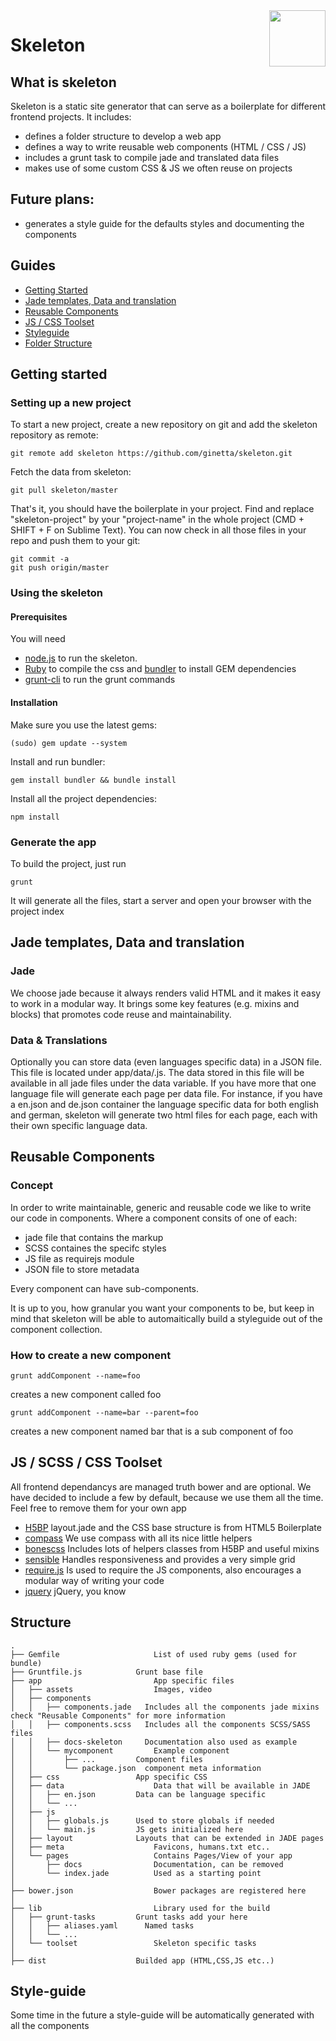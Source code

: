 <img id="logo" align="right" height="90" style="margin: 0 0 20px 20px" src="http://imgh.us/skeleton.svg">

# Skeleton

## What is skeleton
Skeleton is a static site generator that can serve as a boilerplate for different frontend projects. It includes:
- defines a folder structure to develop a web app
- defines a way to write reusable web components (HTML / CSS / JS)
- includes a grunt task to compile jade and translated data files
- makes use of some custom CSS & JS we often reuse on projects

## Future plans:
- generates a style guide for the defaults styles and documenting the components

## Guides

- [Getting Started](#getting-started)
- [Jade templates, Data and translation](#templates)
- [Reusable Components](#reusable-components)
- [JS / CSS Toolset](#toolset)
- [Styleguide](#styleguide)
- [Folder Structure](#folder-structure)

## <a id="getting-started">Getting started</a>

### Setting up a new project
To start a new project, create a new repository on git and add the skeleton repository as remote:

    git remote add skeleton https://github.com/ginetta/skeleton.git 

Fetch the data from skeleton:

    git pull skeleton/master

That's it, you should have the boilerplate in your project.
Find and replace "skeleton-project" by your "project-name" in the whole project (CMD + SHIFT + F on Sublime Text). You can now check in all those files in your repo and push them to your git:

    git commit -a
    git push origin/master

### Using the skeleton

#### Prerequisites
You will need 
  - [node.js](http://nodejs.org/) to run the skeleton.
  - [Ruby](https://www.ruby-lang.org/en/) to compile the css and [bundler](http://bundler.io/) to install GEM dependencies
  - [grunt-cli](https://github.com/gruntjs/grunt-cli) to run the grunt commands

#### Installation

Make sure you use the latest gems:

    (sudo) gem update --system

Install and run bundler:
    
    gem install bundler && bundle install

Install all the project dependencies:
    
    npm install


### Generate the app

To build the project, just run

    grunt

It will generate all the files, start a server and open your browser with the project index

## <a id="templates">Jade templates, Data and translation</a>
### Jade
We choose jade because it always renders valid HTML and it makes it easy to work in a modular way. 
It brings some key features (e.g. mixins and blocks) that promotes code reuse and maintainability.
### Data & Translations
Optionally you can store data (even languages specific data) in a JSON file. This file is located under app/data/<language>.js. The data stored in this file will be available in all jade files under the data variable. If you have more that one language file will generate each page per data file.
For instance, if you have a en.json and de.json container the language specific data for both english and german, skeleton will generate two html files for each page, each with their own specific language data.


## <a id="reusable-components">Reusable Components</a>
### Concept
In order to write maintainable, generic and reusable code we like to write our code in components. Where a component consits of one of each: 

- jade file that contains the markup
- SCSS containes the specifc styles
- JS file as requirejs module
- JSON file to store metadata 

Every component can have sub-components.

It is up to you, how granular you want your components to be, but keep in mind that skeleton will be able to automaitically build a styleguide out of the component collection. 


### How to create a new component
  
    grunt addComponent --name=foo
creates a new component called foo

    grunt addComponent --name=bar --parent=foo
creates a new component named bar that is a sub component of foo


## <a id="toolset">JS / SCSS / CSS Toolset</a>

All frontend dependancys are managed truth bower and are optional. We have decided to include a few by default, because we use them all the time. Feel free to remove them for your own app

- [H5BP](http://html5boilerplate.com/) layout.jade and the CSS base structure is from HTML5 Boilerplate
- [compass](http://compass-style.org/) We use compass with all its nice little helpers
- [bonescss](https://github.com/meodai/bonescss) Includes lots of helpers classes from H5BP and useful mixins
- [sensible](https://github.com/meodai/sensible) Handles responsiveness and provides a very simple grid
- [require.js](http://requirejs.org/) Is used to require the JS components, also encourages a modular way of writing your code
- [jquery](http://jquery.org/) jQuery, you know


## <a id="folder-structure">Structure</a>

    .
    ├── Gemfile             		List of used ruby gems (used for bundle)
    ├── Gruntfile.js          	Grunt base file
    ├── app             			App specific files
    │   ├── assets          		Images, video
    │   ├── components    
    │   │   ├── components.jade   Includes all the components jade mixins check "Reusable Components" for more information
    │   │   ├── components.scss   Includes all the components SCSS/SASS files
    │   │   ├── docs-skeleton     Documentation also used as example
    │   │   └── mycomponent     	Example component
    │   │       ├── ...       	Component files
    │   │       └── package.json  component meta information
    │   ├── css           		App specific CSS
    │   ├── data            		Data that will be available in JADE
    │   │   ├── en.json       	Data can be language specific
    │   │   └── ...
    │   ├── js            
    │   │   ├── globals.js     	Used to store globals if needed
    │   │   └── main.js			JS gets initialized here
    │   ├── layout				Layouts that can be extended in JADE pages
    │   ├── meta					Favicons, humans.txt etc..
    │   └── pages					Contains Pages/View of your app
    │       ├── docs				Documentation, can be removed
    │       └── index.jade      	Used as a starting point
    │
    ├── bower.json          		Bower packages are registered here
    │
    ├── lib             			Library used for the build
    │   ├── grunt-tasks       	Grunt tasks add your here
    │   │   ├── aliases.yaml      Named tasks
    │   │   └── ...
    │   └── toolset         		Skeleton specific tasks
    │
    ├── dist              		Builded app (HTML,CSS,JS etc..) 
    
## <a id="styleguide">Style-guide</a>
Some time in the future a style-guide will be automatically generated with all the components
